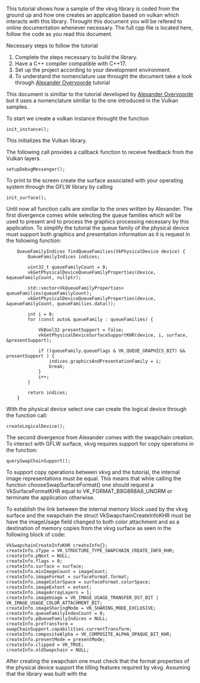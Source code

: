 This tutorial shows how a sample of the vkvg library is coded from the ground up and how one creates an application based on vulkan which interacts with this library. Throught this document you will be refered to online documentation whenever necessary. The full cpp file is located here, follow the code as you read this document.

Necessary steps to follow the tutorial
1. Complete the steps necessary to build the library.
2. Have a C++ compiler compatible with C++17.
3. Set up the project according to your development environment.
4. To understand the nomenclature use throught the document take a look through [Alexander Overvoorde](https://vulkan-tutorial.com/) tutorial

This document is simillar to the tutorial developed by [Alexander Overvoorde](https://vulkan-tutorial.com/) but it uses a nomenclature simillar to the one introduced in the Vulkan samples. 

To start we create a vulkan instance throught the function
```batch
init_instance();
```

This initializes the Vulkan library.

The following call provides a callback function to receive feedback from the Vulkan layers.
```batch
setupDebugMessenger();
```

To print to the screen create the surface associated with your operating system through the GFLW library by calling
```batch
init_surface();
```
Until now all function calls are simillar to the ones written by Alexander. The first divergence comes while selecting the queue families which will be used to present and to process the graphics processing necessary by this application. To simplify the tutorial the queue family of the physical device must support both graphics and presentation information as it is request in the following function: 

```batch
	QueueFamilyIndices findQueueFamilies(VkPhysicalDevice device) {
		QueueFamilyIndices indices;

		uint32_t queueFamilyCount = 0;
		vkGetPhysicalDeviceQueueFamilyProperties(device, &queueFamilyCount, nullptr);

		std::vector<VkQueueFamilyProperties> queueFamilies(queueFamilyCount);
		vkGetPhysicalDeviceQueueFamilyProperties(device, &queueFamilyCount, queueFamilies.data());

		int i = 0;
		for (const auto& queueFamily : queueFamilies) {

			VkBool32 presentSupport = false;
			vkGetPhysicalDeviceSurfaceSupportKHR(device, i, surface, &presentSupport);

			if ((queueFamily.queueFlags & VK_QUEUE_GRAPHICS_BIT) && presentSupport ) {
				indices.graphicsAndPresentationFamily = i;
				break;
			}
			i++;
		}

		return indices;
	}

```

With the physical device select one can create the logical device through the function call:

```batch
createLogicalDevice();
```

The second divergence from Alexander comes with the swapchain creation. To interact with GFLW surface, vkvg requires support for copy operations in the function:
```batch
querySwapChainSupport();
```
To support copy operations between vkvg and the tutorial, the internal image representations must be equal. This means that while calling the function chooseSwapSurfaceFormat() one should request a VkSurfaceFormatKHR equal to VK_FORMAT_B8G8R8A8_UNORM or terminate the application otherwise.

To establish the link between the internal memory block used by the vkvg surface and the swapchain the struct VkSwapchainCreateInfoKHR must be have the imageUsage field changed to both color attachment and as a destination of memory copies from the vkvg surface as seen in the following block of code:

```batch
VkSwapchainCreateInfoKHR createInfo{};
createInfo.sType = VK_STRUCTURE_TYPE_SWAPCHAIN_CREATE_INFO_KHR;
createInfo.pNext = NULL;
createInfo.flags = 0;
createInfo.surface = surface;
createInfo.minImageCount = imageCount;
createInfo.imageFormat = surfaceFormat.format;
createInfo.imageColorSpace = surfaceFormat.colorSpace;
createInfo.imageExtent = extent;
createInfo.imageArrayLayers = 1;
createInfo.imageUsage = VK_IMAGE_USAGE_TRANSFER_DST_BIT | VK_IMAGE_USAGE_COLOR_ATTACHMENT_BIT;
createInfo.imageSharingMode = VK_SHARING_MODE_EXCLUSIVE;
createInfo.queueFamilyIndexCount = 0; 
createInfo.pQueueFamilyIndices = NULL;
createInfo.preTransform = swapChainSupport.capabilities.currentTransform;
createInfo.compositeAlpha = VK_COMPOSITE_ALPHA_OPAQUE_BIT_KHR;
createInfo.presentMode = presentMode;
createInfo.clipped = VK_TRUE;
createInfo.oldSwapchain = NULL;
```
After creating the swapchain one must check that the format properties of the physical device support the tilling features required by vkvg. Assuming that the library was built with the

